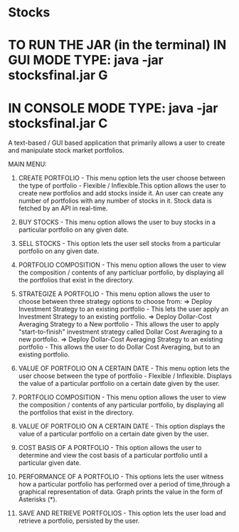 # Stocks

# TO RUN THE JAR (in the terminal) IN GUI MODE TYPE:      java -jar stocksfinal.jar G 
#                                  IN CONSOLE MODE TYPE:  java -jar stocksfinal.jar C
A text-based / GUI based application that primarily allows a user to create and manipulate stock market portfolios.

MAIN MENU: 


1. CREATE PORTFOLIO - This menu option lets the user choose between the type of portfolio - Flexible / Inflexible.This option allows the user to create new portfolios and add stocks inside it. An user can create any number of portfolios with any number of stocks in it. Stock data is fetched by an API in real-time.

2. BUY STOCKS - This menu option allows the user to buy stocks in a particular portfolio on any given date.


3. SELL STOCKS - This option lets the user sell stocks from a particular portfolio on any given date.

4. PORTFOLIO COMPOSITION - This menu option allows the user to view the composition / contents of any particluar portfolio, by displaying all the portfolios that exist in the directory.

5. STRATEGIZE A PORTFOLIO - This menu option allows the user to choose between three strategy options to choose from:
=> Deploy Investment Strategy to an existing portfolio - This lets the user apply an Investment Strategy to an existing portfolio.
=> Deploy Dollar-Cost Averaging Strategy to a New portfolio - This allows the user to apply "start-to-finish" investment strategy called Dollar Cost Averaging to a new portfolio. 
=> Deploy Dollar-Cost Averaging Strategy to an existing portfolio - This allows the user to do Dollar Cost Averaging, but to an existing portfolio.

6. VALUE OF PORTFOLIO ON A CERTAIN DATE - This menu option lets the user choose between the type of portfolio - Flexible / Inflexible. Displays the value of a particular portfolio on a certain date given by the user.

7. PORTFOLIO COMPOSITION - This menu option allows the user to view the composition / contents of any particular portfolio, by displaying all the portfolios that exist in the directory.

8. VALUE OF PORTFOLIO ON A CERTAIN DATE - This option displays the value of a particular portfolio on a certain date given by the user.

9. COST BASIS OF A PORTFOLIO - This option allows the user to determine and view the cost basis of a particular portfolio until a particular given date.

10. PERFORMANCE OF A PORTFOLIO - This options lets the user witness how a particular portfolio has performed over a period of time,through a graphical representation of data. Graph prints the value in the form of Asterisks (*).
                             
11. SAVE AND RETRIEVE PORTFOLIOS - This option lets the user load and retrieve a portfolio, persisted by the user.

